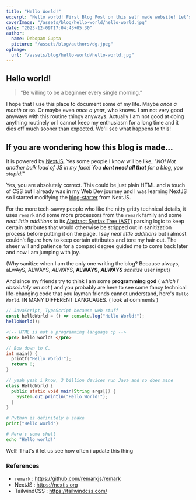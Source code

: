 ```yaml
---
title: "Hello World!"
excerpt: "Hello world! First Blog Post on this self made website! Let's dive a bit into how I put it together and why."
coverImage: "/assets/blog/hello-world/hello-world.jpg"
date: "2023-12-09T17:04:43+05:30"
author:
  name: Debopam Gupta
  picture: "/assets/blog/authors/dg.jpeg"
ogImage:
  url: "/assets/blog/hello-world/hello-world.jpg"
---
```


## Hello world!

> “Be willing to be a beginner every single morning.”

I hope that I use this place to document some of my life. Maybe _once a month_ or so. Or maybe even _once a year_, who knows. I am not very good anyways with this routine thingy anyways. Actually I am not good at doing anything routinely or I cannot keep my enthusiasm for a long time and it dies off much sooner than expected. We'll see what happens to this!

## If you are wondering how this blog is made...

It is powered by <a href="https://nextjs.org" data-link _target="blank">NextJS</a>. Yes some people I know will be like, _"NO! Not another bulk load of JS in my face! You **dont need all that** for a blog, you stupid!"_

Yes, you are absolutely correct. This could be just plain HTML and a touch of CSS but I already was in my Web Dev journey and I was learning NextJS so I started modifying the <a href="https://vercel.com/templates/next.js/blog-starter-kit" data-link _target="blank">blog-starter</a> from NextJS.

<!-- <img data-content-image src="/assets/blog"/> -->

For the more tech-savvy people who like the nitty gritty technical details, it uses <code class="inline-code">remark</code> and some more processors from the <code class="inline-code">remark</code> family and some _neat little additions_ to its <a href="https://en.wikipedia.org/wiki/Abstract_syntax_tree" data-link>Abstract Syntax Tree (AST)</a> parsing logic to keep certain attributes that would otherwise be stripped out in sanitization process before putting it on the page. I say _neat little additions_ but i almost couldn't figure how to keep certain attributes and tore my hair out. The sheer will and patience for a compsci degree guided me to come back later and now i am jumping with joy.

(Why sanitize when I am the only one writing the blog? Because always, aLwAyS, ALWAYS, _ALWAYS_, **ALWAYS**, **_ALWAYS_** _sanitize_ user input)

And since my friends try to think I am some **programming god** ( _which i absolutely am not_ ) and you probably are here to see some fancy technical life-changing code that you layman friends cannot understand, here's <code class="inline-code">Hello World</code>. IN MANY DIFFERENT LANGUAGES. ( look at comments )

```js
// JavaScript, TypeScript because web stuff
const helloWorld = () => console.log("Hello World!");
helloWorld();
```

```html
<!-- HTML is not a programming language :p -->
<pre> hello world! </pre>
```

```c
// Bow down to C.
int main() {
  printf("Hello World!");
  return 0;
}
```

```java
// yeah yeah i know, 3 billion devices run Java and so does mine
class HelloWorld {
  public static void main(String args[]) {
    System.out.println("Hello World!");
  }
}
```

```py
# Python is definitely a snake
print("Hello world")
```

```bash
# Here's some shell
echo "Hello world!"
```

Well! That's it let us see how often i update this thing

### References

- `remark` : <a href="https://github.com/remarkjs/remark" data-link>https://github.com/remarkjs/remark</a>
- NextJS : <a href="https://nextjs.org" data-link>https://nextjs.org</a>
- TailwindCSS : <a href="https://tailwindcss.com/" data-link>https://tailwindcss.com/</a>
